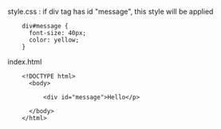style.css : if div tag has id "message", this style will be applied

        div#message {
          font-size: 40px;
          color: yellow;
        }

index.html

        <!DOCTYPE html>
          <body>

              <div id="message">Hello</p>

          </body>
        </html>
